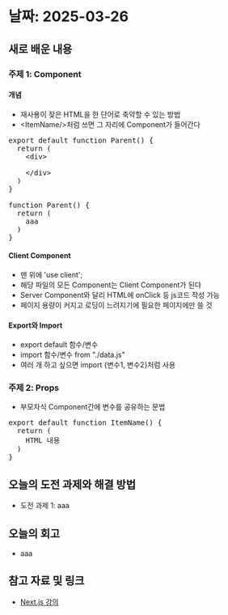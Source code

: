 # 날짜: 2025-03-26

## 새로 배운 내용
### 주제 1: Component
#### 개념
- 재사용이 잦은 HTML을 한 단어로 축약할 수 있는 방법
- &lt;ItemName/&gt;처럼 쓰면 그 자리에 Component가 들어간다

<pre>
export default function Parent() {
  return (
    &lt;div&gt;
      <Child/>
    &lt;/div&gt;
  )
}

function Parent() {
  return (
    aaa
  )
}
</pre>

#### Client Component
- 맨 위에 'use client';
- 해당 파일의 모든 Component는 Client Component가 된다
- Server Component와 달리 HTML에 onClick 등 js코드 작성 가능
- 페이지 용량이 커지고 로딩이 느려지기에 필요한 페이지에만 쓸 것

#### Export와 Import
- export default 함수/변수
- import 함수/변수 from "./data.js"
- 여러 개 하고 싶으면 import {변수1, 변수2}처럼 사용

### 주제 2: Props
- 부모자식 Component간에 변수를 공유하는 문법

<pre>
export default function ItemName() {
  return (
    HTML 내용
  )
}
</pre>

## 오늘의 도전 과제와 해결 방법
- 도전 과제 1: aaa

## 오늘의 회고
- aaa
  
## 참고 자료 및 링크
- [Next.js 강의](https://codingapple.com/course/next-js/)
